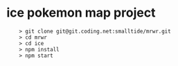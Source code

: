 # ice pokemon map project

```
	> git clone git@git.coding.net:smalltide/mrwr.git
	> cd mrwr
	> cd ice
	> npm install
	> npm start
```